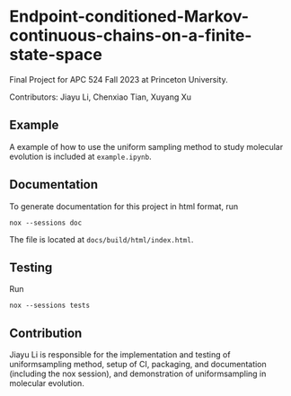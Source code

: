 # Endpoint-conditioned-Markov-continuous-chains-on-a-finite-state-space
Final Project for APC 524 Fall 2023 at Princeton University.

Contributors: Jiayu Li, Chenxiao Tian, Xuyang Xu

## Example
A example of how to use the uniform sampling method to study molecular evolution is included at `example.ipynb`.

## Documentation
To generate documentation for this project in html format, run
```shell
nox --sessions doc
```

The file is located at `docs/build/html/index.html`.

## Testing
Run
```shell
nox --sessions tests
```

## Contribution
Jiayu Li is responsible for the implementation and testing of uniformsampling method, setup of CI, packaging, and documentation (including the nox session), and demonstration of uniformsampling in molecular evolution.

